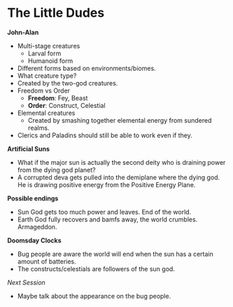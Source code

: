 
# The Little Dudes

**John-Alan**
- Multi-stage creatures
	- Larval form
	- Humanoid form
- Different forms based on environments/biomes.
- What creature type?
- Created by the two-god creatures.
- Freedom vs Order
	- **Freedom**: Fey, Beast
	- **Order**: Construct, Celestial
- Elemental creatures
	- Created by smashing together elemental energy from sundered realms.
- Clerics and Paladins should still be able to work even if they.

**Artificial Suns**
- What if the major sun is actually the second deity who is draining power from the dying god planet?
- A corrupted deva gets pulled into the demiplane where the dying god. He is drawing positive energy from the Positive Energy Plane.

**Possible endings**
- Sun God gets too much power and leaves. End of the world.
- Earth God fully recovers and bamfs away, the world crumbles. Armageddon.

**Doomsday Clocks**
- Bug people are aware the world will end when the sun has a certain amount of batteries.
- The constructs/celestials are followers of the sun god.

*Next Session*
- Maybe talk about the appearance on the bug people.